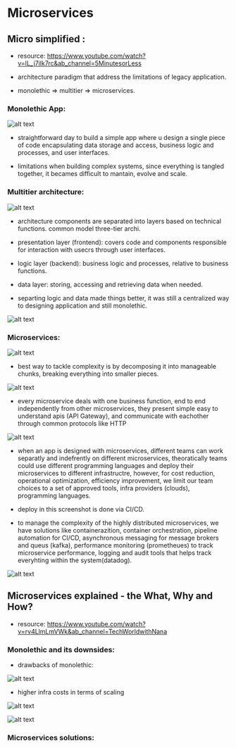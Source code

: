 # Microservices

## Micro simplified :

- resource: https://www.youtube.com/watch?v=lL_j7ilk7rc&ab_channel=5MinutesorLess

- architecture paradigm that address the limitations of legacy application.
- monolethic => multitier => microservices. 

### Monolethic App:

![alt text](monolethic.png)

- straightforward day to build a simple app where u design a single piece of code encapsulating data storage and access, business logic and processes, and user interfaces. 

- limitations when building complex systems, since everything is tangled together, it becames difficult to mantain, evolve and scale.

### Multitier architecture:

![alt text](multitier.png)

- architecture components are separated into layers based on technical functions.
common model three-tier archi.

- presentation layer (frontend): covers code and components responsible for interaction with usecrs through user interfaces.
- logic layer (backend): business logic and processes, relative to business functions.
- data layer: storing, accessing and retrieving data when needed.

- separting logic and data made things better, it was still a centralized way to designing application and still monolethic.

![alt text](app_complexity.png)

### Microservices:

![alt text](microservices.png)

- best way to tackle complexity is by decomposing it into manageable chunks, breaking everything into smaller pieces.

![alt text](microservices2.png)

- every microservice deals with one business function, end to end independently from other microservices, they present simple easy to understand apis (API Gateway), and communicate with eachother through common protocols like HTTP

![alt text](microservices3.png)

- when an app is designed with microservices, different teams can work separatly and indefrently on different microservices, theoratically teams could use different programming languages and deploy their microservices to different infrastructre, however, for cost reduction, operational optimization, efficiency improvement, we limit our team choices to a set of approved tools, infra providers (clouds), programming languages.
- deploy in this screenshot is done via CI/CD.

- to manage the complexity of the highly distributed microservices, we have solutions like containerazition, container orchestration, pipeline automation for CI/CD, asynchronous messaging for message brokers and queus (kafka), performance monitoring (prometheues) to track microservice performance, logging and audit tools that helps track everyhting within the system(datadog).

![alt text](microservices4.png)


## Microservices explained - the What, Why and How?

- resource: https://www.youtube.com/watch?v=rv4LlmLmVWk&ab_channel=TechWorldwithNana

### Monolethic and its downsides:

* drawbacks of monolethic:

![alt text](micro_limits.png)

* higher infra costs in terms of scaling

![alt text](micro_challenges_1.png)

![alt text](micro_challneges_2.png)

### Microservices solutions:


